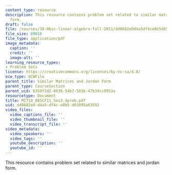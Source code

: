 ```yaml
---
content_type: resource
description: This resource contains problem set related to similar matrices and jordan
  form.
draft: false
file: /courses/18-06sc-linear-algebra-fall-2011/dd8682e0d4a5df4ce8b5d65095a63592_MIT18_06SCF11_Ses3.4prob.pdf
file_size: 89016
file_type: application/pdf
image_metadata:
  caption: ''
  credit: ''
  image-alt: ''
learning_resource_types:
- Problem Sets
license: https://creativecommons.org/licenses/by-nc-sa/4.0/
ocw_type: OCWFile
parent_title: Similar Matrices and Jordan Form
parent_type: CourseSection
parent_uid: b358f2d2-8636-54b7-503b-47b34cc0953a
resourcetype: Document
title: MIT18_06SCF11_Ses3.4prob.pdf
uid: dd8682e0-d4a5-df4c-e8b5-d65095a63592
video_files:
  video_captions_file: ''
  video_thumbnail_file: ''
  video_transcript_file: ''
video_metadata:
  video_speakers: ''
  video_tags: ''
  youtube_description: ''
  youtube_id: ''
---
```

This resource contains problem set related to similar matrices and jordan form.